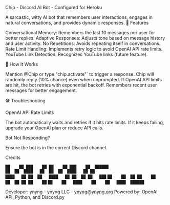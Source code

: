 Chip - Discord AI Bot - Configured for Heroku

A sarcastic, witty AI bot that remembers user interactions, engages in natural conversations, and provides dynamic responses. 🚀 Features

Conversational Memory: Remembers the last 10 messages per user for better replies.
Adaptive Responses: Adjusts tone based on message history and user activity.
No Repetitions: Avoids repeating itself in conversations.
Rate Limit Handling: Implements retry logic to avoid OpenAI API rate limits.
YouTube Link Detection: Recognizes YouTube links (future feature).

🤖 How It Works

Mention @Chip or type "chip.activate"` to trigger a response.
Chip will randomly reply (10% chance) even when unprompted.
If OpenAI API limits are hit, the bot retries with exponential backoff.
Remembers recent user messages for better engagement.

🛠 Troubleshooting

OpenAI API Rate Limits

The bot automatically waits and retries if it hits rate limits.
If it keeps failing, upgrade your OpenAI plan or reduce API calls.

Bot Not Responding?

Ensure the bot is in the correct Discord channel.



Credits

                                
```██    ██ ███    ██ ██    ██ ███    ██  ██████```  
```██  ██  ████   ██  ██  ██  ████   ██ ██```       
  ```████   ██ ██  ██   ████   ██ ██  ██ ██   ███``` 
   ```██    ██  ██ ██    ██    ██  ██ ██ ██    ██``` 
   ```██    ██   ████    ██    ██   ████  ██████```  
                                               
                                                                                                               
Developer: ynyng - ynyng LLC - ynyng@ynyng.org
Powered by: OpenAI API, Python, and Discord.py
